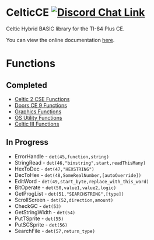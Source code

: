 # CelticCE [![Discord Chat Link](https://img.shields.io/discord/1012426214226530424?logo=discord)](https://discord.gg/RDTtu258fW)
Celtic Hybrid BASIC library for the TI-84 Plus CE.

You can view the online documentation [here](https://roccoloxprograms.github.io/CelticCE).

# Functions

## Completed
 * [Celtic 2 CSE Functions](https://roccoloxprograms.github.io/CelticCE/csefunctions.html)
 * [Doors CE 9 Functions](https://roccoloxprograms.github.io/CelticCE/dcefunctions.html)
 * [Graphics Functions](https://roccoloxprograms.github.io/CelticCE/graphicsfunctions.html)
 * [OS Utility Functions](https://roccoloxprograms.github.io/CelticCE/osutilityfunctions.html)
 * [Celtic III Functions](https://roccoloxprograms.github.io/CelticCE/celticiiifunctions.html)

## In Progress
 * ErrorHandle - `det(45,function,string)`
 * StringRead - `det(46,"binstring",start,readThisMany)`
 * HexToDec - `det(47,"HEXSTRING")`
 * DecToHex - `det(48,SomeRealNumber,[autoOverride])`
 * EditWord - `det(49,start_byte,replace_with_this_word)`
 * BitOperate - `det(50,value1,value2,logic)`
 * GetProgList - `det(51,"SEARCHSTRING",[type])`
 * ScrollScreen - `det(52,direction,amount)`
 * CheckGC - `det(53)`
 * GetStringWidth - `det(54)`
 * PutTSprite - `det(55)`
 * PutSCSprite - `det(56)`
 * SearchFile - `det(57,return_type)`
